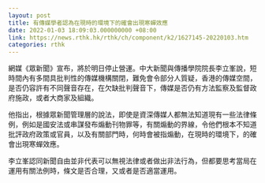 ```yaml
---
layout: post
title: 有傳媒學者認為在現時的環境下的確會出現寒蟬效應
date: 2022-01-03 18:09:03.000000000 +08:00
link: https://news.rthk.hk/rthk/ch/component/k2/1627145-20220103.htm
categories: rthk
---
```


網媒《眾新聞》宣布，將於明日停止營運。中大新聞與傳播學院院長李立峯說，短時間內有多間具批判性的傳媒機構關閉，難免會令部分人質疑，香港的傳媒空間，是否仍容許有不同聲音存在，在欠缺批判聲音下，傳媒是否仍有方法監察及監督政府施政，或者大商家及組織。

他指出，根據眾新聞管理層的說法，即使是資深傳媒人都無法知道現有一些法律條例，例如是國安法或串謀發布煽動刊物罪等，有關煽動的界線，令他們根本不知道批評政府政策或官員，以及有關部門時，何時會被指煽動，在現時的環境下，的確會出現寒蟬效應。

李立峯認同新聞自由並非代表可以無視法律或者做出非法行為，但都要思考當局在運用有關法例時，條文是否合理，又或者是否適當運用。
